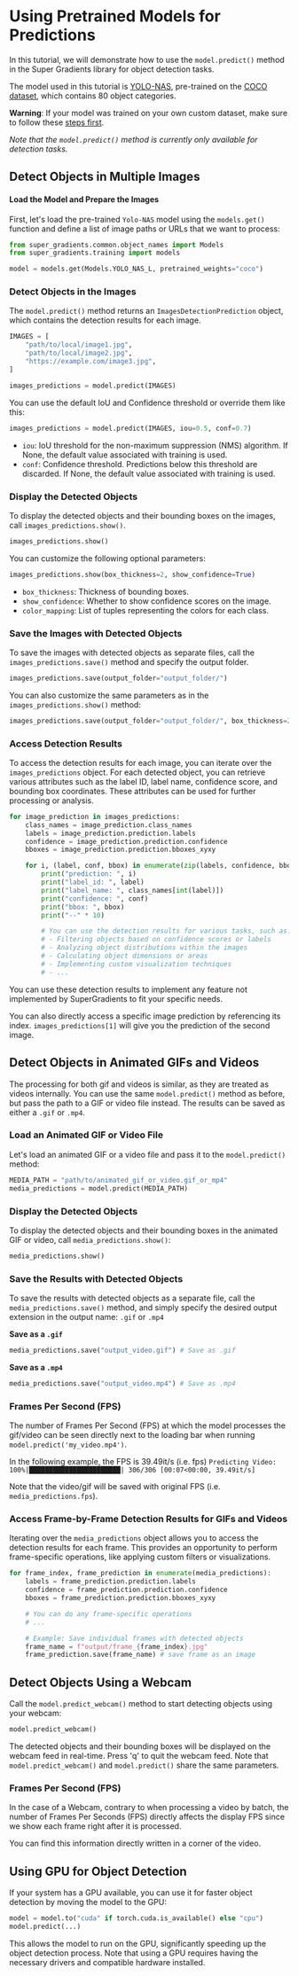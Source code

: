 # Using Pretrained Models for Predictions 

In this tutorial, we will demonstrate how to use the `model.predict()` method in the Super Gradients library for object detection tasks.

The model used in this tutorial is [YOLO-NAS](YoloNASQuickstart.md), pre-trained on the [COCO dataset](https://cocodataset.org/#home), which contains 80 object categories.


**Warning**: If your model was trained on your own custom dataset, make sure to follow these [steps first](DetectionPredictionCustom.md).

*Note that the  `model.predict()` method is currently only available for detection tasks.*

## Detect Objects in Multiple Images

#### Load the Model and Prepare the Images
First, let's load the pre-trained `Yolo-NAS` model using the `models.get()` function and define a list of image paths or URLs that we want to process:

```python
from super_gradients.common.object_names import Models
from super_gradients.training import models

model = models.get(Models.YOLO_NAS_L, pretrained_weights="coco")
```

### Detect Objects in the Images
The `model.predict()` method returns an `ImagesDetectionPrediction` object, which contains the detection results for each image.

```python
IMAGES = [
    "path/to/local/image1.jpg",
    "path/to/local/image2.jpg",
    "https://example.com/image3.jpg",
]

images_predictions = model.predict(IMAGES)
```
You can use the default IoU and Confidence threshold or override them like this:

```python
images_predictions = model.predict(IMAGES, iou=0.5, conf=0.7)
```
- `iou`: IoU threshold for the non-maximum suppression (NMS) algorithm. If None, the default value associated with training is used.
- `conf`: Confidence threshold. Predictions below this threshold are discarded. If None, the default value associated with training is used.

### Display the Detected Objects
To display the detected objects and their bounding boxes on the images, call `images_predictions.show()`.

```python
images_predictions.show()
```

You can customize the following optional parameters:
```python
images_predictions.show(box_thickness=2, show_confidence=True)
```
- `box_thickness`: Thickness of bounding boxes.
- `show_confidence`: Whether to show confidence scores on the image.
- `color_mapping`: List of tuples representing the colors for each class.

### Save the Images with Detected Objects
To save the images with detected objects as separate files, call the `images_predictions.save()` method and specify the output folder.
```python
images_predictions.save(output_folder="output_folder/")
```

You can also customize the same parameters as in the `images_predictions.show()` method:
```python
images_predictions.save(output_folder="output_folder/", box_thickness=2, show_confidence=True)
```
### Access Detection Results
To access the detection results for each image, you can iterate over the `images_predictions` object. For each detected object, you can retrieve various attributes such as the label ID, label name, confidence score, and bounding box coordinates. These attributes can be used for further processing or analysis.

```python
for image_prediction in images_predictions:
    class_names = image_prediction.class_names
    labels = image_prediction.prediction.labels
    confidence = image_prediction.prediction.confidence
    bboxes = image_prediction.prediction.bboxes_xyxy

    for i, (label, conf, bbox) in enumerate(zip(labels, confidence, bboxes)):
        print("prediction: ", i)
        print("label_id: ", label)
        print("label_name: ", class_names[int(label)])
        print("confidence: ", conf)
        print("bbox: ", bbox)
        print("--" * 10)

        # You can use the detection results for various tasks, such as:
        # - Filtering objects based on confidence scores or labels
        # - Analyzing object distributions within the images
        # - Calculating object dimensions or areas
        # - Implementing custom visualization techniques
        # - ...
```
You can use these detection results to implement any feature not implemented by SuperGradients to fit your specific needs.


You can also directly access a specific image prediction by referencing its index. `images_predictions[1]` will give you the prediction of the second image.


## Detect Objects in Animated GIFs and Videos
The processing for both gif and videos is similar, as they are treated as videos internally. You can use the same `model.predict()` method as before, but pass the path to a GIF or video file instead. The results can be saved as either a `.gif` or `.mp4`.

### Load an Animated GIF or Video File
Let's load an animated GIF or a video file and pass it to the `model.predict()` method:

```python
MEDIA_PATH = "path/to/animated_gif_or_video.gif_or_mp4"
media_predictions = model.predict(MEDIA_PATH)
```

### Display the Detected Objects
To display the detected objects and their bounding boxes in the animated GIF or video, call `media_predictions.show()`:
```python
media_predictions.show()
```

### Save the Results with Detected Objects
To save the results with detected objects as a separate file, call the `media_predictions.save()` method, and simply specify the desired output extension in the output name: `.gif` or `.mp4`

**Save as a `.gif`**
```python
media_predictions.save("output_video.gif") # Save as .gif
```

**Save as a `.mp4`**
```python
media_predictions.save("output_video.mp4") # Save as .mp4
```

### Frames Per Second (FPS)
The number of Frames Per Second (FPS) at which the model processes the gif/video can be seen directly next to the loading bar when running `model.predict('my_video.mp4')`.

In the following example, the FPS is 39.49it/s (i.e. fps)
`Predicting Video: 100%|███████████████████████| 306/306 [00:07<00:00, 39.49it/s]`

Note that the video/gif will be saved with original FPS (i.e. `media_predictions.fps`).

### Access Frame-by-Frame Detection Results for GIFs and Videos
Iterating over the `media_predictions` object allows you to access the detection results for each frame. This provides an opportunity to perform frame-specific operations, like applying custom filters or visualizations.

```python
for frame_index, frame_prediction in enumerate(media_predictions):
    labels = frame_prediction.prediction.labels
    confidence = frame_prediction.prediction.confidence
    bboxes = frame_prediction.prediction.bboxes_xyxy

    # You can do any frame-specific operations
    # ...

    # Example: Save individual frames with detected objects
    frame_name = f"output/frame_{frame_index}.jpg"
    frame_prediction.save(frame_name) # save frame as an image
```


## Detect Objects Using a Webcam
Call the `model.predict_webcam()` method to start detecting objects using your webcam:

```python
model.predict_webcam()
```

The detected objects and their bounding boxes will be displayed on the webcam feed in real-time. Press 'q' to quit the webcam feed.
Note that `model.predict_webcam()` and `model.predict()` share the same parameters.

### Frames Per Second (FPS)
In the case of a Webcam, contrary to when processing a video by batch, the number of Frames Per Seconds (FPS) directly affects the display FPS since we show each frame right after it is processed.

You can find this information directly written in a corner of the video.


## Using GPU for Object Detection
If your system has a GPU available, you can use it for faster object detection by moving the model to the GPU:

```python
model = model.to("cuda" if torch.cuda.is_available() else "cpu")
model.predict(...)
```

This allows the model to run on the GPU, significantly speeding up the object detection process. Note that using a GPU requires having the necessary drivers and compatible hardware installed.
